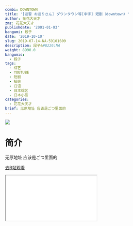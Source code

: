 ```yaml
---
combi: DOWNTOWN
title: '[巡警 お巡りさん] ダウンタウン等[中字] 短剧（downtown）'
author: 花花大天才
zmz: 花花大天才
publishdate: '2001-01-03'
bangumi: 段子
date: '2019-10-10'
slug: 2019-07-14-NA-59101609
description: 段子&#8226;NA
weight: 8990.0
bangumis:
  - 段子
tags:
  - 综艺
  - YOUTUBE
  - 短剧
  - 搞笑
  - 日语
  - 日本综艺
  - 日本小品
categories:
  - 花花大天才
brief: 无原地址 应该是ごつ里面的
---
```

![](https://raw.githubusercontent.com/tcgriffith/owaraisite/master/static/tmpimg/6eef2218df34481f26cd354a9659915aca1509fa.jpg.480.jpg)
# 简介  
无原地址 应该是ごつ里面的  

[去B站观看](https://www.bilibili.com/video/av59101609/)
<div class ="resp-container"><iframe class="testiframe" src="//player.bilibili.com/player.html?aid=59101609"", scrolling="no", allowfullscreen="true" > </iframe></div> 
